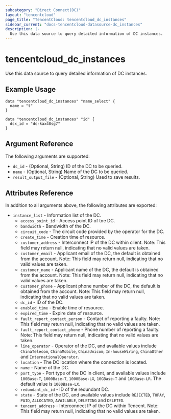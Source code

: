 ```yaml
---
subcategory: "Direct Connect(DC)"
layout: "tencentcloud"
page_title: "TencentCloud: tencentcloud_dc_instances"
sidebar_current: "docs-tencentcloud-datasource-dc_instances"
description: |-
  Use this data source to query detailed information of DC instances.
---
```


# tencentcloud_dc_instances

Use this data source to query detailed information of DC instances.

## Example Usage

```hcl
data "tencentcloud_dc_instances" "name_select" {
  name = "t"
}

data "tencentcloud_dc_instances" "id" {
  dcx_id = "dc-kax48sg7"
}
```

## Argument Reference

The following arguments are supported:

* `dc_id` - (Optional, String) ID of the DC to be queried.
* `name` - (Optional, String) Name of the DC to be queried.
* `result_output_file` - (Optional, String) Used to save results.

## Attributes Reference

In addition to all arguments above, the following attributes are exported:

* `instance_list` - Information list of the DC.
  * `access_point_id` - Access point ID of tne DC.
  * `bandwidth` - Bandwidth of the DC.
  * `circuit_code` - The circuit code provided by the operator for the DC.
  * `create_time` - Creation time of resource.
  * `customer_address` - Interconnect IP of the DC within client. Note: This field may return null, indicating that no valid values are taken.
  * `customer_email` - Applicant email of the DC, the default is obtained from the account. Note: This field may return null, indicating that no valid values are taken.
  * `customer_name` - Applicant name of the DC, the default is obtained from the account. Note: This field may return null, indicating that no valid values are taken.
  * `customer_phone` - Applicant phone number of the DC, the default is obtained from the account. Note: This field may return null, indicating that no valid values are taken.
  * `dc_id` - ID of the DC.
  * `enabled_time` - Enable time of resource.
  * `expired_time` - Expire date of resource.
  * `fault_report_contact_person` - Contact of reporting a faulty. Note: This field may return null, indicating that no valid values are taken.
  * `fault_report_contact_phone` - Phone number of reporting a faulty. Note: This field may return null, indicating that no valid values are taken.
  * `line_operator` - Operator of the DC, and available values include `ChinaTelecom`, `ChinaMobile`, `ChinaUnicom`, `In-houseWiring`, `ChinaOther` and `InternationalOperator`.
  * `location` - The DC location where the connection is located.
  * `name` - Name of the DC.
  * `port_type` - Port type of the DC in client, and available values include `100Base-T`, `1000Base-T`, `1000Base-LX`, `10GBase-T` and `10GBase-LR`. The default value is `1000Base-LX`.
  * `redundant_dc_id` - ID of the redundant DC.
  * `state` - State of the DC, and available values include `REJECTED`, `TOPAY`, `PAID`, `ALLOCATED`, `AVAILABLE`, `DELETING` and `DELETED`.
  * `tencent_address` - Interconnect IP of the DC within Tencent. Note: This field may return null, indicating that no valid values are taken.




